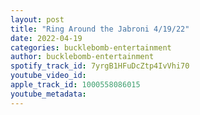 ```yaml
---
layout: post
title: "Ring Around the Jabroni 4/19/22"
date: 2022-04-19
categories: bucklebomb-entertainment
author: bucklebomb-entertainment
spotify_track_id: 7yrgB1HFuDcZtp4IvVhi70
youtube_video_id: 
apple_track_id: 1000558086015
youtube_metadata: 
---
```

